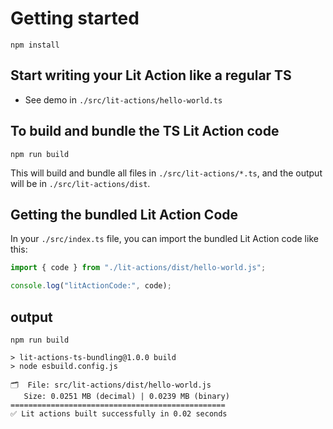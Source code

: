 # Getting started

```
npm install
```

## Start writing your Lit Action like a regular TS

- See demo in `./src/lit-actions/hello-world.ts`

## To build and bundle the TS Lit Action code

```
npm run build
```

This will build and bundle all files in `./src/lit-actions/*.ts`, and the output will be in `./src/lit-actions/dist`.

## Getting the bundled Lit Action Code

In your `./src/index.ts` file, you can import the bundled Lit Action code like this:

```ts
import { code } from "./lit-actions/dist/hello-world.js";

console.log("litActionCode:", code);
```

## output

```
npm run build

> lit-actions-ts-bundling@1.0.0 build
> node esbuild.config.js

🗂️  File: src/lit-actions/dist/hello-world.js
   Size: 0.0251 MB (decimal) | 0.0239 MB (binary)
================================================
✅ Lit actions built successfully in 0.02 seconds
```